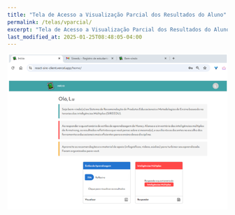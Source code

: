 ```yaml
---
title: "Tela de Acesso a Visualização Parcial dos Resultados do Aluno"
permalink: /telas/vparcial/
excerpt: "Tela de Acesso a Visualização Parcial dos Resultados do Aluno"
last_modified_at: 2025-01-25T08:48:05-04:00
---
```


![telas](/assets/images/tela26.PNG)
